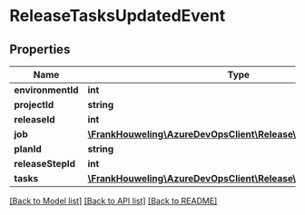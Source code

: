 # ReleaseTasksUpdatedEvent

## Properties
Name | Type | Description | Notes
------------ | ------------- | ------------- | -------------
**environmentId** | **int** |  | [optional] 
**projectId** | **string** |  | [optional] 
**releaseId** | **int** |  | [optional] 
**job** | [**\FrankHouweling\AzureDevOpsClient\Release\Model\ReleaseTask**](ReleaseTask.md) |  | [optional] 
**planId** | **string** |  | [optional] 
**releaseStepId** | **int** |  | [optional] 
**tasks** | [**\FrankHouweling\AzureDevOpsClient\Release\Model\ReleaseTask[]**](ReleaseTask.md) |  | [optional] 

[[Back to Model list]](../README.md#documentation-for-models) [[Back to API list]](../README.md#documentation-for-api-endpoints) [[Back to README]](../README.md)


